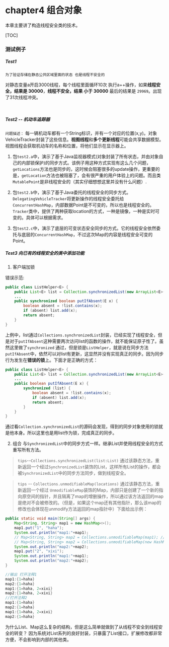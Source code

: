 # chapter4 组合对象

本章主要讲了构造线程安全类的技术。

[TOC]

### 测试例子

##### Test1

`为了验证存储在静态公共区域里面的状态 也是线程不安全的`

对静态变量a开启3000线程，每个线程里面循环10次 执行a++操作，如果**线程安全，结果是 30000**，**线程不安全，结果 小于 30000**
最后的结果是 `29969`。出现了31次线程冲突。

<br>

##### Test2 -- 机动车追踪器

`问题描述：`
每一辆机动车都有一个String标识，并有一个对应的位置(x,y)。对象VehicleTracker封装了这些信息。**视图线程**和**多个更新线程**可能会共享数据模型。视图线程会获取机动车的名称和位置，将他们显示在显示器上。

1. 包`test2.a`中，演示了基于Java监视器模式(对象封装了所有状态，并由对象自己的内部锁保护)的同步方式。该例子用这种方式实现有这么几个问题，`getLocations`方法也是同步的，这时候会阻塞很多的update操作，更重要的是，`getLocation`方法也被阻塞了，会有很严重的用户体验上的问题。而且类`MutablePoint`是非线程安全的（其实仔细想想这里并没有什么问题）.

2. 包`test2.b`中，演示了基于Java委托的线程安全的同步方式。`DelegatingVehicleTracker`将更新操作的线程安全委托给`ConcurrentHashMap`，内部数据Point是不可变的，所以也是线程安全的。`Tracker`类中，提供了两种获取location的方式，一种是镜像，一种是实时可变的。具体可以根据需求。

3. 包`test2.c`中，演示了底层的可变状态安全同步的方式。它的线程安全依然委托与底层的`ConcurrentHashMap`，不过这次Map的内容是线程安全可变的Point。

##### Test3 向已有的线程安全的类中添加功能

1. 客户端加锁

错误示范:
```java
public class ListHelper<E> {
	public List<E> list = Collection.synchronizedList(new ArrayList<E>());
	...
	public synchronized boolean putIfAbsent(E x) {
		boolean absent = !list.contains(x);
		if (absent) list.add(x);
		return absent;
	}
}
```
上例中，list通过`Collections.synchronizedList`封装，已经实现了线程安全，但是对于`putIfAbsent`这种需要两次访问list的函数的操作，就不能保证原子性了。虽然这里做了`synchronized` 通过，但是锁是`ListHelper`，就是说在同步方法`putIfAbsent`中，依然可以对list有更新，这显然并没有实现真正的同步。因为同步行为发生在**错误的锁**上。下面才是正确的方式：

```java
public class ListHelper<E> {
	public List<E> list = Collection.synchronizedList(new ArrayList<E>());
	...
	public boolean putIfAbsent(E x) {
		synchronized (list) {
			boolean absent = !list.contains(x);
			if (absent) list.add(x);
			return absent;
		}
	}
}
```
通过看`Collection.synchronizedList`的源码会发现，得到的同步对象使用的锁就是他本身。所以这里也是用list作为锁，完成真正的同步。


2. 组合
与`SynchronizedList`中的同步方式一样。继承List并使用线程安全的方式重写所有方法。

> `tips`--`Collections.synchronizedList(list:List)` 通过该静态方法，重新返回一个经过`SynchronizedList`装饰的List，这样所有List的操作，都会被`SynchronizedList`中的同步方法同步，做到线程安全。

> `tips` -- `Collections.unmodifiableMap(locations)` 通过该静态方法，重新返回一个经过 `UnmodifiableMap`装饰的Map，内部只是创建了一个新的指向原空间的指针，并且隔离了map的增删操作，所以通过该方法返回的map是绝对不会被修改的。（但是，如果这个map还有其他指针，那么该map的修改也会体现在unmodify方法返回的map指针中）下面给出示例：

```java
public static void main(String[] args) {
	Map<String, String> map1 = new HashMap<>();
	map1.put("1", "haha");
	System.out.println("map1:"+map1);
	// Map<String, String> map2 = Collections.unmodifiableMap(map1); //注释1
	// Map<String, String> map2 = Collections.unmodifiableMap(new HashMap(map1)); //注释2
	System.out.println("map2:"+map2);
	map1.put("2", "xixi");
	System.out.println("map1:"+map1);
	System.out.println("map2:"+map2);
}

//输出 打开注释1
map1:{1=haha}
map2:{1=haha}
map1:{1=haha, 2=xixi}
map2:{1=haha, 2=xixi}
//打开注释2
map1:{1=haha}
map2:{1=haha}
map1:{1=haha, 2=xixi}
map2:{1=haha}
```


为什么List、Map这么复杂的结构，但是这么简单就做到了从线程不安全到线程安全的转变？ 因为系统对List系列的良好封装，只暴露了List接口，扩展修改都非常方便，不会影响到内部的其他类。
